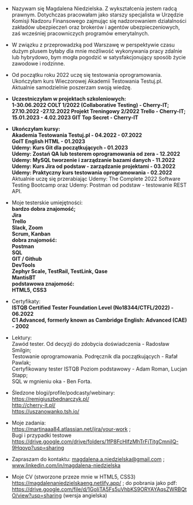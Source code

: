- Nazywam się Magdalena Niedzielska. Z wykształcenia jestem radcą prawnym. Dotychczas pracowałam jako starszy specjalista w Urzędzie Komisji Nadzoru Finansowego zajmując się nadzorowaniem działalności zakładów ubezpieczeń oraz brokerów i agentów ubezpieczeniowych, zaś wcześniej pracowniczych programów emerytalnych.

- W związku z przeprowadzką pod Warszawę w perspektywie czasu dużym plusem byłaby dla mnie możliwość wykonywania pracy zdalnie lub hybrydowo, bym mogła pogodzić w satysfakcjonujący sposób życie zawodowe i rodzinne.
- Od początku roku 2022 uczę się testowania oprogramowania.<br/> Ukończyłam kurs Wieczorowej Akademii Testowania Testuj.pl.<br/> Aktualnie samodzielnie poszerzam swoją wiedzę.<br/>
- <b>Uczestniczyłam w projektach szkoleniowych:<br/>
1-30.06.2022 COLT 1/2022 (Collaborative Testing) - Cherry-IT;<br/>
27.10.2022 -27.12.2022 Projekt Treningowy 2/2022 Trello - Cherry-IT;<br/>
15.01.2023 - 4.02.2023 GIT Top Secret - Cherry-IT<br/>
- Ukończyłam kursy: <br/>
Akademia Testowania Testuj.pl - 04.2022 - 07.2022<br/>
GoIT English HTML - 01.2023<br/>
Udemy: Kurs Git dla początkujących - 01.2023<br/>
Udemy: Zostań QA lub testerem oprogramowania od zera - 12.2022<br/>
Udemy: MySQL tworzenie i zarządzanie bazami danych - 11.2022<br/>
Udemy: Kurs Jira od podstaw - zarządzanie projektami - 03.2022<br/>
Udemy: Praktyczny kurs testowania oprogramowania - 02.2022</b><br/>
Aktualnie uczę się przerabiając Udemy: The Complete 2022 Software Testing Bootcamp oraz Udemy: Postman od podstaw - testowanie REST API.<br/>
- Moje testerskie umiejętności: <br/>
<b>bardzo dobra znajomość;<br/>
Jira<br/>
Trello<br/>
Slack, Zoom<br/>
Scrum, Kanban<br/>
dobra znajomość:<br/>
Postman<br/>
SQL<br/>
GIT / Github<br/>
DevTools<br/>
Zephyr Scale, TestRail, TestLink, Qase<br/>
MantisBT<br/>
podstawowa znajomość:<br/>
HTML5, CSS3<br/></b>
- Certyfikaty:<br/> <b>ISTQB Certified Tester Foundation Level (No18344/CTFL/2022) - 06.2022<br/> C1 Advanced, formerly known as Cambridge English: Advanced (CAE) - 2002</b><br/>
- Lektury:<br/>
Zawód tester. Od decyzji do zdobycia doświadczenia - Radosław Smilgin;<br/>
Testowanie oprogramowania. Podręcznik dla początkujących - Rafał Pawlak;<br/>
Certyfikowany tester ISTQB Poziom podstawowy - Adam Roman, Lucjan Stapp;<br/>
SQL w mgnieniu oka - Ben Forta.<br/>
- Śledzone blogi/profile/podcasty/webinary:<br/>
https://remigiuszbednarczyk.pl/ <br/>
http://cherry-it.pl/ <br/>
https://uszanowanko.tsh.io/<br/>
- Moje zadania:<br/> https://martinaaa84.atlassian.net/jira/your-work ; <br/>Bugi i przypadki testowe https://drive.google.com/drive/folders/1fP8FcHIfzMhTrFjTitgCmniIQ-9Hqovp?usp=sharing
- Zapraszam do kontaktu: magdalena.a.niedzielska@gmail.com ; www.linkedin.com/in/magdalena-niedzielska 
- Moje CV (stworzone przeze mnie w HTML5, CSS3) https://magdalenaniedzielskaeng.netlify.app/ ; do pobrania jako pdf: https://drive.google.com/file/d/1GoIiTA5Fs5uVhbKS9ORYAYAqsZWRBQtO/view?usp=sharing  (wersja angielska)
